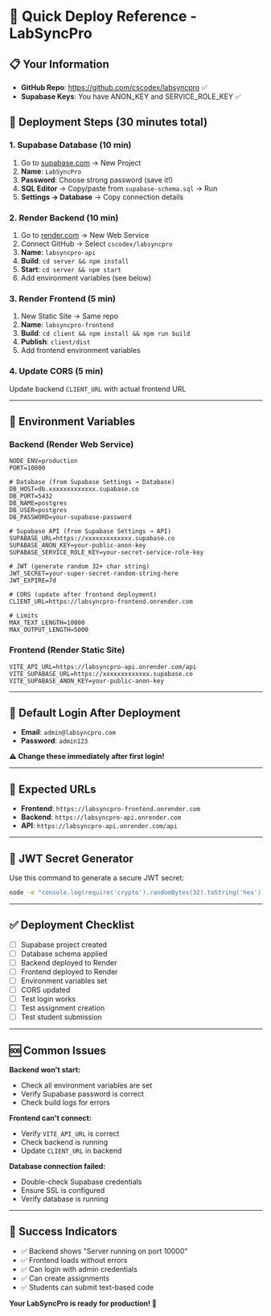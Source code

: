 # 🚀 Quick Deploy Reference - LabSyncPro

## 📋 **Your Information**
- **GitHub Repo**: https://github.com/cscodex/labsyncpro ✅
- **Supabase Keys**: You have ANON_KEY and SERVICE_ROLE_KEY ✅

## 🎯 **Deployment Steps (30 minutes total)**

### **1. Supabase Database (10 min)**
1. Go to [supabase.com](https://supabase.com) → New Project
2. **Name**: `LabSyncPro`
3. **Password**: Choose strong password (save it!)
4. **SQL Editor** → Copy/paste from `supabase-schema.sql` → Run
5. **Settings → Database** → Copy connection details

### **2. Render Backend (10 min)**
1. Go to [render.com](https://render.com) → New Web Service
2. Connect GitHub → Select `cscodex/labsyncpro`
3. **Name**: `labsyncpro-api`
4. **Build**: `cd server && npm install`
5. **Start**: `cd server && npm start`
6. Add environment variables (see below)

### **3. Render Frontend (5 min)**
1. New Static Site → Same repo
2. **Name**: `labsyncpro-frontend`
3. **Build**: `cd client && npm install && npm run build`
4. **Publish**: `client/dist`
5. Add frontend environment variables

### **4. Update CORS (5 min)**
Update backend `CLIENT_URL` with actual frontend URL

---

## 🔑 **Environment Variables**

### **Backend (Render Web Service)**
```env
NODE_ENV=production
PORT=10000

# Database (from Supabase Settings → Database)
DB_HOST=db.xxxxxxxxxxxxx.supabase.co
DB_PORT=5432
DB_NAME=postgres
DB_USER=postgres
DB_PASSWORD=your-supabase-password

# Supabase API (from Supabase Settings → API)
SUPABASE_URL=https://xxxxxxxxxxxxx.supabase.co
SUPABASE_ANON_KEY=your-public-anon-key
SUPABASE_SERVICE_ROLE_KEY=your-secret-service-role-key

# JWT (generate random 32+ char string)
JWT_SECRET=your-super-secret-random-string-here
JWT_EXPIRE=7d

# CORS (update after frontend deployment)
CLIENT_URL=https://labsyncpro-frontend.onrender.com

# Limits
MAX_TEXT_LENGTH=10000
MAX_OUTPUT_LENGTH=5000
```

### **Frontend (Render Static Site)**
```env
VITE_API_URL=https://labsyncpro-api.onrender.com/api
VITE_SUPABASE_URL=https://xxxxxxxxxxxxx.supabase.co
VITE_SUPABASE_ANON_KEY=your-public-anon-key
```

---

## 🎯 **Default Login After Deployment**
- **Email**: `admin@labsyncpro.com`
- **Password**: `admin123`

**⚠️ Change these immediately after first login!**

---

## 📱 **Expected URLs**
- **Frontend**: `https://labsyncpro-frontend.onrender.com`
- **Backend**: `https://labsyncpro-api.onrender.com`
- **API**: `https://labsyncpro-api.onrender.com/api`

---

## 🔧 **JWT Secret Generator**
Use this command to generate a secure JWT secret:
```bash
node -e "console.log(require('crypto').randomBytes(32).toString('hex'))"
```

---

## ✅ **Deployment Checklist**
- [ ] Supabase project created
- [ ] Database schema applied
- [ ] Backend deployed to Render
- [ ] Frontend deployed to Render
- [ ] Environment variables set
- [ ] CORS updated
- [ ] Test login works
- [ ] Test assignment creation
- [ ] Test student submission

---

## 🆘 **Common Issues**

**Backend won't start:**
- Check all environment variables are set
- Verify Supabase password is correct
- Check build logs for errors

**Frontend can't connect:**
- Verify `VITE_API_URL` is correct
- Check backend is running
- Update `CLIENT_URL` in backend

**Database connection failed:**
- Double-check Supabase credentials
- Ensure SSL is configured
- Verify database is running

---

## 🎉 **Success Indicators**
- ✅ Backend shows "Server running on port 10000"
- ✅ Frontend loads without errors
- ✅ Can login with admin credentials
- ✅ Can create assignments
- ✅ Students can submit text-based code

**Your LabSyncPro is ready for production! 🚀**
